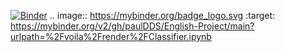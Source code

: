 [![Binder](https://mybinder.org/badge_logo.svg)](https://mybinder.org/v2/gh/paulDDS/English-Project/main?urlpath=%2Fvoila%2Frender%2FClassifier.ipynb)
.. image:: https://mybinder.org/badge_logo.svg
 :target: https://mybinder.org/v2/gh/paulDDS/English-Project/main?urlpath=%2Fvoila%2Frender%2FClassifier.ipynb
